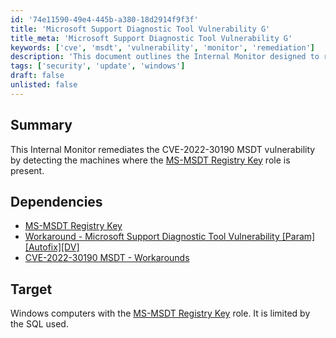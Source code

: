 ```yaml
---
id: '74e11590-49e4-445b-a380-18d2914f9f3f'
title: 'Microsoft Support Diagnostic Tool Vulnerability G'
title_meta: 'Microsoft Support Diagnostic Tool Vulnerability G'
keywords: ['cve', 'msdt', 'vulnerability', 'monitor', 'remediation']
description: 'This document outlines the Internal Monitor designed to remediate the CVE-2022-30190 MSDT vulnerability by detecting machines with the MS-MSDT Registry Key role. It includes details on dependencies and the target environment for effective implementation.'
tags: ['security', 'update', 'windows']
draft: false
unlisted: false
---
```


## Summary

This Internal Monitor remediates the CVE-2022-30190 MSDT vulnerability by detecting the machines where the [MS-MSDT Registry Key](<../roles/MS-MSDT Registry Key.md>) role is present.

## Dependencies

- [MS-MSDT Registry Key](<../roles/MS-MSDT Registry Key.md>)
- [Workaround - Microsoft Support Diagnostic Tool Vulnerability [Param][Autofix][DV]](<../scripts/Workaround - Microsoft Support Diagnostic Tool Vulnerability.md>)  
- [CVE-2022-30190 MSDT - Workarounds](<../../solutions/CVE-2022-30190 MSDT Vulnerability - Workarounds.md>)

## Target

Windows computers with the [MS-MSDT Registry Key](<../roles/MS-MSDT Registry Key.md>) role. It is limited by the SQL used.



